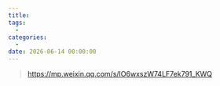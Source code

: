 ```yaml
---
title: 
tags:
  - 
categories:
  - 
date: 2026-06-14 00:00:00
---
```


> https://mp.weixin.qq.com/s/IO6wxszW74LF7ek791_KWQ

<!-- more -->

## 


